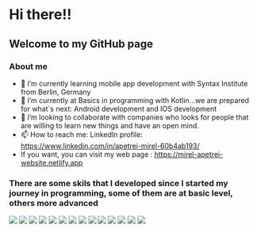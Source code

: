 # Hi there!!

## Welcome to my GitHub page

### About me
- 🔭 I’m currently learning mobile app development with Syntax Institute from Berlin, Germany 
- 🌱 I’m currently at Basics in programming with Kotlin...we are prepared for what`s next: Android development and IOS development
- 👯 I’m looking to collaborate with companies who looks for people that are willing to learn new things and have an open mind.
- 📫 How to reach me: LinkedIn profile: https://www.linkedin.com/in/apetrei-mirel-60b4ab193/
- If you want, you can visit my web page : https://mirel-apetrei-website.netlify.app

### There are some skils that I developed since I started my journey in programming, some of them are at basic level, others more advanced

<img src="https://img.shields.io/badge/-HTML-e34f26?logo=html5&logoColor=fff"> 
<img src="https://img.shields.io/badge/-React-61DAFB?logo=react&logoColor=fff"> 
<img src="https://img.shields.io/badge/-CSS-1572B6?logo=css3&logoColor=fff"> 
<img src="https://img.shields.io/badge/-JS-F7DF1E?logo=js&logoColor=fff"> 
<img src="https://img.shields.io/badge/-Node.js-339933?logo=node.js&logoColor=fff">
<img src="https://img.shields.io/badge/-Github-181717?logo=github&logoColor=fff"> 
<img src="https://img.shields.io/badge/-Java-007396?logo=java&logoColor=fff">
<img src="https://img.shields.io/badge/-C++-00599C?logo=c++&logoColor=fff"> 
<img src="https://img.shields.io/badge/-MySQL-4479A1?logo=mysql&logoColor=fff"> 
<img src="https://img.shields.io/badge/-Firebase-FFCA28?logo=firebase&logoColor=fff">
<img src="https://img.shields.io/badge/-MongDB-47A248?logo=mongodb&logoColor=fff"> 
<img src="https://img.shields.io/badge/-Python-47A248?logo=python&logoColor=fff">
<img src="https://img.shields.io/badge/-Kotlin-47A248?logo=kotlin&logoColor=fff">
<img src="https://img.shields.io/badge/-Figma-47A248?logo=figma&logoColor=fff">
